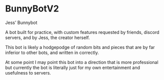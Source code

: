 # BunnyBotV2
Jess' Bunnybot

A bot built for practice, with custom features requested by friends, discord servers, and by Jess, the creator herself.

This bot is likely a hodgepodge of random bits and pieces that are by far inferior to other bots, and written in correctly.

At some point I may point this bot into a direction that is more professional but currently the bot is literally just for my own entertainment and usefulness to servers.
